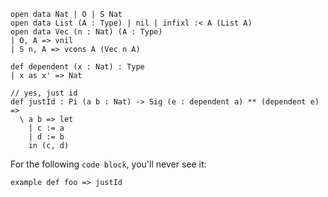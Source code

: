 ```aya
open data Nat | O | S Nat
open data List (A : Type) | nil | infixl :< A (List A)
open data Vec (n : Nat) (A : Type)
| O, A => vnil
| S n, A => vcons A (Vec n A)

def dependent (x : Nat) : Type
| x as x' => Nat

// yes, just id
def justId : Pi (a b : Nat) -> Sig (e : dependent a) ** (dependent e) => 
  \ a b => let
    | c := a
    | d := b
    in (c, d)
```

For the following `code block`, you'll never see it:

```aya-hidden
example def foo => justId
```
